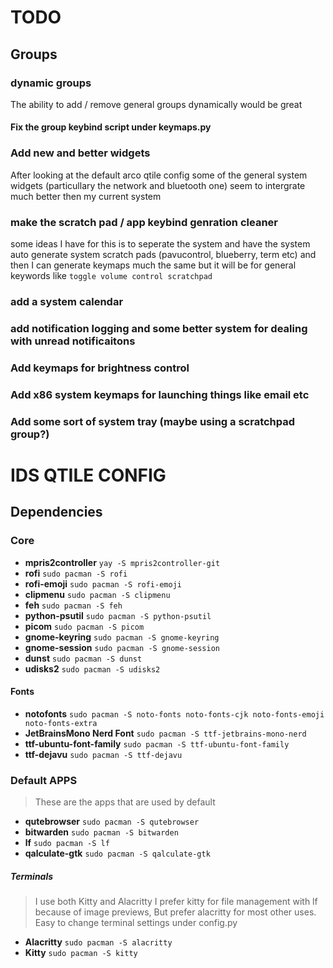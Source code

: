 # TODO
## Groups
### dynamic groups 
The ability to add / remove general groups dynamically would be great
#### Fix the group keybind script under keymaps.py

### Add new and better widgets
After looking at the default arco qtile config some of the general system widgets (particullary the network and bluetooth one) seem to intergrate much better then my current system

### make the scratch pad / app keybind genration cleaner
some ideas I have for this is to seperate the system and have the system auto generate system scratch pads (pavucontrol, blueberry, term etc) and then I can generate keymaps much the same but it will be for general keywords like `toggle volume control scratchpad`

### add a system calendar

### add notification logging and some better system for dealing with unread notificaitons

### Add keymaps for brightness control
### Add x86 system keymaps for launching things like email etc
### Add some sort of system tray (maybe using a scratchpad group?)

# IDS QTILE CONFIG

## Dependencies 

### Core
 - **mpris2controller** `yay -S mpris2controller-git`
 - **rofi** `sudo pacman -S rofi`
 - **rofi-emoji** `sudo pacman -S rofi-emoji`
 - **clipmenu** `sudo pacman -S clipmenu`
 - **feh** `sudo pacman -S feh`
 - **python-psutil** `sudo pacman -S python-psutil`
 - **picom** `sudo pacman -S picom`
 - **gnome-keyring** `sudo pacman -S gnome-keyring`
 - **gnome-session** `sudo pacman -S gnome-session`
 - **dunst** `sudo pacman -S dunst`
 - **udisks2** `sudo pacman -S udisks2`
#### Fonts
 - **notofonts** `sudo pacman -S noto-fonts noto-fonts-cjk noto-fonts-emoji noto-fonts-extra`
 - **JetBrainsMono Nerd Font** `sudo pacman -S ttf-jetbrains-mono-nerd`
 - **ttf-ubuntu-font-family** `sudo pacman -S ttf-ubuntu-font-family`
 - **ttf-dejavu** `sudo pacman -S ttf-dejavu`

### Default APPS
> These are the apps that are used by default
 - **qutebrowser** `sudo pacman -S qutebrowser`
 - **bitwarden** `sudo pacman -S bitwarden`
 - **lf** `sudo pacman -S lf`
 - **qalculate-gtk** `sudo pacman -S qalculate-gtk`
##### Terminals
> I use both Kitty and Alacritty I prefer kitty for file management with lf because of image previews, But prefer alacritty for most other uses.
> Easy to change terminal settings under config.py
 - **Alacritty** `sudo pacman -S alacritty`
 - **Kitty** `sudo pacman -S kitty`
